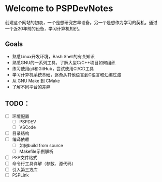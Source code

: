 # Welcome to PSPDevNotes

创建这个网站的初衷，一个是想研究古早设备，另一个是想作为学习的契机。通过一个近20年前的设备，学习计算机知识。

## Goals

* 熟悉Linux开发环境，Bash Shell的有关知识
* 熟悉GNU的一系列工具，了解大型C/C++项目如何组织
* 练习使用git和GitHub，尝试使用CI/CD工具
* 学习计算机系统基础，逐渐从其他语言到C语言和汇编过渡
* 从 GNU Make 到 CMake 
* 了解不同平台的差异

## TODO：
- [ ] 环境配置
	- [ ] PSPDEV
	- [ ] VSCode
- [ ] 目录结构
- [ ] 编译依赖
	- [ ] 如何build from source
	- [ ] Makefile示例解析
- [ ] PSP文件格式
- [ ] 命令行工具详解（参数、源代码）
- [ ] 引入第三方库
- [ ] PSPLink
